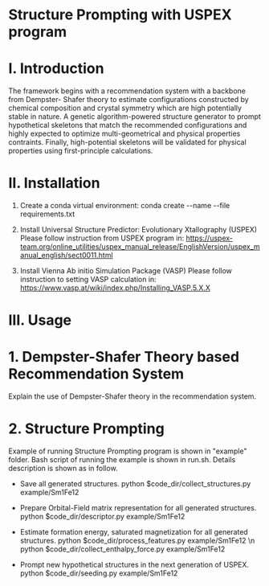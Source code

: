 # Structure Prompting with USPEX program


# I. Introduction
The framework begins with a recommendation system with a backbone from Dempster- Shafer theory to estimate configurations constructed by chemical composition and crystal symmetry which are high potentially stable in nature. A genetic algorithm-powered structure generator to prompt hypothetical skeletons that match the recommended configurations and highly expected to optimize multi-geometrical and physical properties contraints. Finally, high-potential skeletons will be validated for physical properties using first-principle calculations.



# II. Installation
1. Create a conda virtual environment:
conda create --name <env> --file requirements.txt


2. Install Universal Structure Predictor: Evolutionary Xtallography (USPEX)
Please follow instruction from USPEX program in:
https://uspex-team.org/online_utilities/uspex_manual_release/EnglishVersion/uspex_manual_english/sect0011.html


3. Install Vienna Ab initio Simulation Package (VASP)
Please follow instruction to setting VASP calculation in:
https://www.vasp.at/wiki/index.php/Installing_VASP.5.X.X


# III. Usage
# 1. Dempster-Shafer Theory based Recommendation System  
Explain the use of Dempster-Shafer theory in the recommendation system.


# 2. Structure Prompting 
Example of running Structure Prompting program is shown in "example" folder.
Bash script of running the example is shown in run.sh. Details description is shown as in follow.

- Save all generated structures.
python $code_dir/collect_structures.py example/Sm1Fe12

- Prepare Orbital-Field matrix representation for all generated structures.
python $code_dir/descriptor.py example/Sm1Fe12

- Estimate formation energy, saturated magnetization for all generated structures.
	python $code_dir/process_features.py example/Sm1Fe12 \n
	python $code_dir/collect_enthalpy_force.py example/Sm1Fe12

- Prompt new hypothetical structures in the next generation of USPEX.
python $code_dir/seeding.py example/Sm1Fe12


